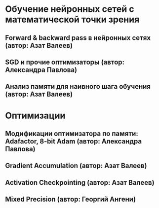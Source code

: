 # Обучение нейронных сетей с математической точки зрения

## Forward & backward pass в нейронных сетях (автор: Азат Валеев)

## SGD и прочие оптимизаторы (автор: Александра Павлова)

## Анализ памяти для наивного шага обучения (автор: Азат Валеев)

# Оптимизации

## Модификации оптимизатора по памяти: Adafactor, 8-bit Adam (автор: Александра Павлова)

## Gradient Accumulation (автор: Азат Валеев)

## Activation Checkpointing (автор: Азат Валеев)

## Mixed Precision (автор: Георгий Ангени)
